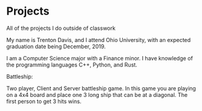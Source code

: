 # Projects
All of the projects I do outside of classwork

My name is Trenton Davis, and I attend Ohio University, with an expected graduation date being December, 2019.

I am a Computer Science major with a Finance minor. I have knowledge of the programming languages C++, Python, and Rust.

Battleship:

  Two player, Client and Server battleship game. In this game you are playing on a 4x4 board and place one 3 long ship that can be at a diagonal. The first person to get 3 hits wins.
